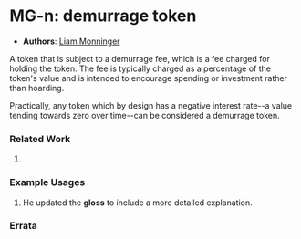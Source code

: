 # MG-n: demurrage token
- **Authors**: [Liam Monninger](liam@movementlabs.xyz)

A token that is subject to a demurrage fee, which is a fee charged for holding the token. The fee is typically charged as a percentage of the token's value and is intended to encourage spending or investment rather than hoarding.

Practically, any token which by design has a negative interest rate--a value tending towards zero over time--can be considered a demurrage token.

### Related Work
<!--
    Enumerate key usages of the term or related terms in other contexts.
-->
1. 

### Example Usages
<!--
    Provide examples of the term's usage in context.
-->
1. He updated the **gloss** to include a more detailed explanation.

### Errata
<!--
    Document any post-publication corrections to the glossary entry.
-->
